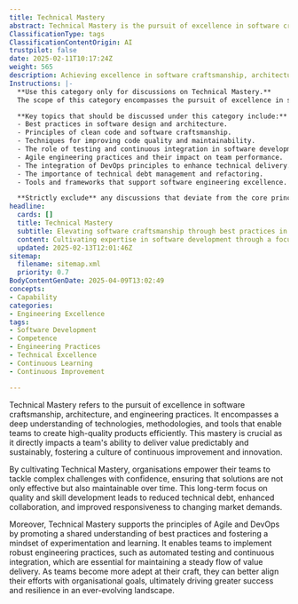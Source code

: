 ```yaml
---
title: Technical Mastery
abstract: Technical Mastery is the pursuit of excellence in software craftsmanship, architecture, and engineering practices, characterised by a profound understanding of relevant technologies, methodologies, and tools. It is essential for teams aiming to deliver high-quality products efficiently and sustainably, as it directly influences their ability to provide predictable value. By fostering Technical Mastery, organisations enable their teams to confidently address complex challenges, ensuring that solutions are both effective and maintainable over time. This focus on quality and skill development not only reduces technical debt but also enhances collaboration and responsiveness to market changes. Furthermore, Technical Mastery aligns with the principles of Agile and DevOps by encouraging a shared understanding of best practices and nurturing a culture of experimentation and learning. It facilitates the implementation of robust engineering practices, such as automated testing and continuous integration, which are vital for maintaining a consistent flow of value delivery. As teams refine their skills, they can better align their efforts with organisational objectives, ultimately contributing to greater success and resilience in a rapidly changing environment.
ClassificationType: tags
ClassificationContentOrigin: AI
trustpilot: false
date: 2025-02-11T10:17:24Z
weight: 565
description: Achieving excellence in software craftsmanship, architecture, and engineering practices.
Instructions: |-
  **Use this category only for discussions on Technical Mastery.**  
  The scope of this category encompasses the pursuit of excellence in software craftsmanship, architecture, and engineering practices. It focuses on the methodologies, principles, and practices that contribute to high-quality software development and delivery.

  **Key topics that should be discussed under this category include:**
  - Best practices in software design and architecture.
  - Principles of clean code and software craftsmanship.
  - Techniques for improving code quality and maintainability.
  - The role of testing and continuous integration in software development.
  - Agile engineering practices and their impact on team performance.
  - The integration of DevOps principles to enhance technical delivery.
  - The importance of technical debt management and refactoring.
  - Tools and frameworks that support software engineering excellence.

  **Strictly exclude** any discussions that deviate from the core principles of software craftsmanship, such as project management strategies unrelated to technical practices, business agility concepts without a technical focus, or general discussions on team dynamics that do not address engineering excellence.
headline:
  cards: []
  title: Technical Mastery
  subtitle: Elevating software craftsmanship through best practices in architecture, engineering, and continuous improvement methodologies.
  content: Cultivating expertise in software development through a focus on architectural integrity, engineering precision, and iterative enhancement. Posts explore methodologies for optimising workflows, fostering collaboration, and implementing effective feedback loops, while addressing the complexities of project management and team dynamics in a rapidly evolving technological landscape.
  updated: 2025-02-13T12:01:46Z
sitemap:
  filename: sitemap.xml
  priority: 0.7
BodyContentGenDate: 2025-04-09T13:02:49
concepts:
- Capability
categories:
- Engineering Excellence
tags:
- Software Development
- Competence
- Engineering Practices
- Technical Excellence
- Continuous Learning
- Continuous Improvement

---
```

Technical Mastery refers to the pursuit of excellence in software craftsmanship, architecture, and engineering practices. It encompasses a deep understanding of technologies, methodologies, and tools that enable teams to create high-quality products efficiently. This mastery is crucial as it directly impacts a team's ability to deliver value predictably and sustainably, fostering a culture of continuous improvement and innovation.

By cultivating Technical Mastery, organisations empower their teams to tackle complex challenges with confidence, ensuring that solutions are not only effective but also maintainable over time. This long-term focus on quality and skill development leads to reduced technical debt, enhanced collaboration, and improved responsiveness to changing market demands. 

Moreover, Technical Mastery supports the principles of Agile and DevOps by promoting a shared understanding of best practices and fostering a mindset of experimentation and learning. It enables teams to implement robust engineering practices, such as automated testing and continuous integration, which are essential for maintaining a steady flow of value delivery. As teams become more adept at their craft, they can better align their efforts with organisational goals, ultimately driving greater success and resilience in an ever-evolving landscape.
